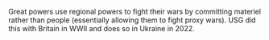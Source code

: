 Great powers use regional powers to fight their wars by committing materiel rather than people (essentially allowing them to fight proxy wars). USG did this with Britain in WWII and does so in Ukraine in 2022.
